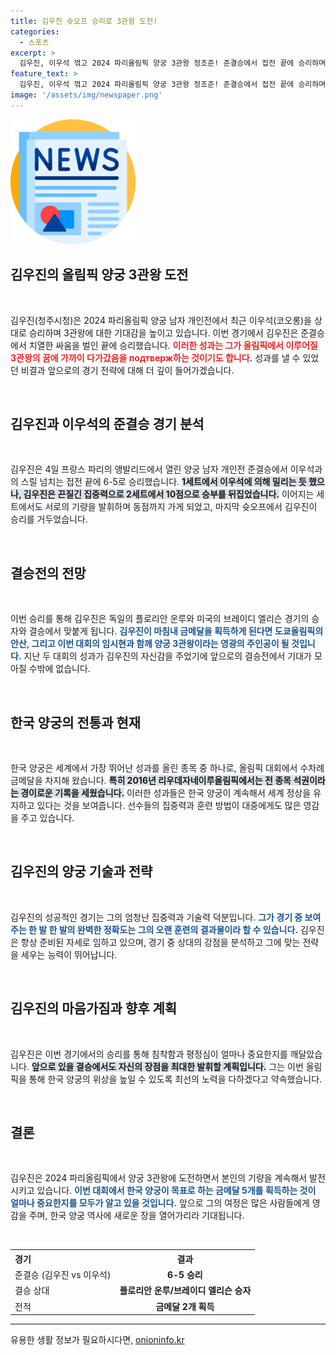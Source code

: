 ```yaml
---
title: 김우진 슛오프 승리로 3관왕 도전!
categories:
  - 스포츠
excerpt: >
  김우진, 이우석 꺾고 2024 파리올림픽 양궁 3관왕 정조준! 준결승에서 접전 끝에 승리하며 금메달 도전, 한국 양궁 역사 새로 쓸까? 클릭하세요!
feature_text: >
  김우진, 이우석 꺾고 2024 파리올림픽 양궁 3관왕 정조준! 준결승에서 접전 끝에 승리하며 금메달 도전, 한국 양궁 역사 새로 쓸까? 클릭하세요!
image: '/assets/img/newspaper.png'
---
```


<p><img src="/assets/img/newspaper.png" alt="kimp 속보" /></p>

<h2 data-ke-size="size26">김우진의 올림픽 양궁 3관왕 도전</h2>

<p data-ke-size="size16">&nbsp;</p>

<p>김우진(청주시청)은 2024 파리올림픽 양궁 남자 개인전에서 최근 이우석(코오롱)을 상대로 승리하며 3관왕에 대한 기대감을 높이고 있습니다. 이번 경기에서 김우진은 준결승에서 치열한 싸움을 벌인 끝에 승리했습니다. <b><span style="color: #ee2323;">이러한 성과는 그가 올림픽에서 이루어질 3관왕의 꿈에 가까이 다가갔음을 подтверж하는 것이기도 합니다.</span></b> 성과를 낼 수 있었던 비결과 앞으로의 경기 전략에 대해 더 깊이 들어가겠습니다.</p>

<p data-ke-size="size16">&nbsp;</p>

<h2 data-ke-size="size26">김우진과 이우석의 준결승 경기 분석</h2>

<p data-ke-size="size16">&nbsp;</p>

<p>김우진은 4일 프랑스 파리의 앵발리드에서 열린 양궁 남자 개인전 준결승에서 이우석과의 스릴 넘치는 접전 끝에 6-5로 승리했습니다. <b><span style="background-color: #21538527;">1세트에서 이우석에 의해 밀리는 듯 했으나, 김우진은 끈질긴 집중력으로 2세트에서 10점으로 승부를 뒤집었습니다.</span></b> 이어지는 세트에서도 서로의 기량을 발휘하며 동점까지 가게 되었고, 마지막 슛오프에서 김우진이 승리를 거두었습니다. </p>

<p data-ke-size="size16">&nbsp;</p>

<h2 data-ke-size="size26">결승전의 전망</h2>

<p data-ke-size="size16">&nbsp;</p>

<p>이번 승리를 통해 김우진은 독일의 플로리안 운루와 미국의 브레이디 엘리슨 경기의 승자와 결승에서 맞붙게 됩니다. <b><span style="color: #1a5490;">김우진이 마침내 금메달을 획득하게 된다면 도쿄올림픽의 안산, 그리고 이번 대회의 임시현과 함께 양궁 3관왕이라는 영광의 주인공이 될 것입니다.</span></b> 지난 두 대회의 성과가 김우진의 자신감을 주었기에 앞으로의 결승전에서 기대가 모아질 수밖에 없습니다.</p>

<p data-ke-size="size16">&nbsp;</p>

<h2 data-ke-size="size26">한국 양궁의 전통과 현재</h2>

<p data-ke-size="size16">&nbsp;</p>

<p>한국 양궁은 세계에서 가장 뛰어난 성과를 올린 종목 중 하나로, 올림픽 대회에서 수차례 금메달을 차지해 왔습니다. <b><span style="background-color: #21538527;">특히 2016년 리우데자네이루올림픽에서는 전 종목 석권이라는 경이로운 기록을 세웠습니다.</span></b> 이러한 성과들은 한국 양궁이 계속해서 세계 정상을 유지하고 있다는 것을 보여줍니다. 선수들의 집중력과 훈련 방법이 대중에게도 많은 영감을 주고 있습니다.</p>

<p data-ke-size="size16">&nbsp;</p>

<h2 data-ke-size="size26">김우진의 양궁 기술과 전략</h2>

<p data-ke-size="size16">&nbsp;</p>

<p>김우진의 성공적인 경기는 그의 엄청난 집중력과 기술력 덕분입니다. <b><span style="color: #1a5490;">그가 경기 중 보여주는 한 발 한 발의 완벽한 정확도는 그의 오랜 훈련의 결과물이라 할 수 있습니다.</span></b> 김우진은 항상 준비된 자세로 임하고 있으며, 경기 중 상대의 강점을 분석하고 그에 맞는 전략을 세우는 능력이 뛰어납니다.</p>

<p data-ke-size="size16">&nbsp;</p>

<h2 data-ke-size="size26">김우진의 마음가짐과 향후 계획</h2>

<p data-ke-size="size16">&nbsp;</p>

<p>김우진은 이번 경기에서의 승리를 통해 침착함과 평정심이 얼마나 중요한지를 깨달았습니다. <b><span style="background-color: #21538527;">앞으로 있을 결승에서도 자신의 장점을 최대한 발휘할 계획입니다.</span></b> 그는 이번 올림픽을 통해 한국 양궁의 위상을 높일 수 있도록 최선의 노력을 다하겠다고 약속했습니다.</p>

<p data-ke-size="size16">&nbsp;</p>

<h2 data-ke-size="size26">결론</h2>

<p data-ke-size="size16">&nbsp;</p>

<p>김우진은 2024 파리올림픽에서 양궁 3관왕에 도전하면서 본인의 기량을 계속해서 발전시키고 있습니다. <b><span style="color: #1a5490;">이번 대회에서 한국 양궁이 목표로 하는 금메달 5개를 획득하는 것이 얼마나 중요한지를 모두가 알고 있을 것입니다.</span></b> 앞으로 그의 여정은 많은 사람들에게 영감을 주며, 한국 양궁 역사에 새로운 장을 열어가리라 기대됩니다. </p>

<p data-ke-size="size16">&nbsp;</p>

<table style="width: 100%; border-collapse: collapse;">
   <tr>
      <th style="text-align: left;">경기</th>
      <th style="text-align: center;">결과</th>
   </tr>
   <tr>
      <td style="text-align: left;">준결승 (김우진 vs 이우석)</td>
      <td style="text-align: center; height: 17px;"><b>6-5 승리</b></td>
   </tr>
   <tr>
      <td style="text-align: left;">결승 상대</td>
      <td style="text-align: center; height: 17px;"><b>플로리안 운루/브레이디 엘리슨 승자</b></td>
   </tr>
   <tr>
      <td style="text-align: left;">전적</td>
      <td style="text-align: center; height: 17px;"><b>금메달 2개 획득</b></td>
   </tr>
</table>

<hr>
유용한 생활 정보가 필요하시다면, <a href="https://onioninfo.kr" rel="dofollow">onioninfo.kr</a>


